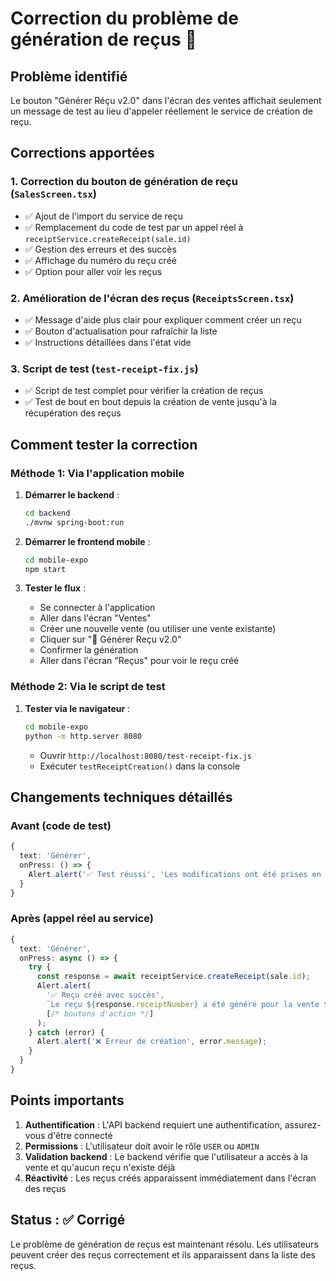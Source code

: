 # Correction du problème de génération de reçus 🧾

## Problème identifié

Le bouton "Générer Réçu v2.0" dans l'écran des ventes affichait seulement un message de test au lieu d'appeler réellement le service de création de reçu.

## Corrections apportées

### 1. Correction du bouton de génération de reçu (`SalesScreen.tsx`)

- ✅ Ajout de l'import du service de reçu
- ✅ Remplacement du code de test par un appel réel à `receiptService.createReceipt(sale.id)`
- ✅ Gestion des erreurs et des succès
- ✅ Affichage du numéro du reçu créé
- ✅ Option pour aller voir les reçus

### 2. Amélioration de l'écran des reçus (`ReceiptsScreen.tsx`)

- ✅ Message d'aide plus clair pour expliquer comment créer un reçu
- ✅ Bouton d'actualisation pour rafraîchir la liste
- ✅ Instructions détaillées dans l'état vide

### 3. Script de test (`test-receipt-fix.js`)

- ✅ Script de test complet pour vérifier la création de reçus
- ✅ Test de bout en bout depuis la création de vente jusqu'à la récupération des reçus

## Comment tester la correction

### Méthode 1: Via l'application mobile

1. **Démarrer le backend** :

   ```bash
   cd backend
   ./mvnw spring-boot:run
   ```

2. **Démarrer le frontend mobile** :

   ```bash
   cd mobile-expo
   npm start
   ```

3. **Tester le flux** :
   - Se connecter à l'application
   - Aller dans l'écran "Ventes"
   - Créer une nouvelle vente (ou utiliser une vente existante)
   - Cliquer sur "🧾 Générer Reçu v2.0"
   - Confirmer la génération
   - Aller dans l'écran "Reçus" pour voir le reçu créé

### Méthode 2: Via le script de test

1. **Tester via le navigateur** :
   ```bash
   cd mobile-expo
   python -m http.server 8080
   ```
   - Ouvrir `http://localhost:8080/test-receipt-fix.js`
   - Exécuter `testReceiptCreation()` dans la console

## Changements techniques détaillés

### Avant (code de test)

```typescript
{
  text: 'Générer',
  onPress: () => {
    Alert.alert('✅ Test réussi', 'Les modifications ont été prises en compte !');
  }
}
```

### Après (appel réel au service)

```typescript
{
  text: 'Générer',
  onPress: async () => {
    try {
      const response = await receiptService.createReceipt(sale.id);
      Alert.alert(
        '✅ Reçu créé avec succès',
        `Le reçu ${response.receiptNumber} a été généré pour la vente ${sale.id}.`,
        [/* boutons d'action */]
      );
    } catch (error) {
      Alert.alert('❌ Erreur de création', error.message);
    }
  }
}
```

## Points importants

1. **Authentification** : L'API backend requiert une authentification, assurez-vous d'être connecté
2. **Permissions** : L'utilisateur doit avoir le rôle `USER` ou `ADMIN`
3. **Validation backend** : Le backend vérifie que l'utilisateur a accès à la vente et qu'aucun reçu n'existe déjà
4. **Réactivité** : Les reçus créés apparaissent immédiatement dans l'écran des reçus

## Status : ✅ Corrigé

Le problème de génération de reçus est maintenant résolu. Les utilisateurs peuvent créer des reçus correctement et ils apparaissent dans la liste des reçus.
